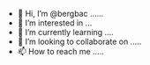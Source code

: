 - 👋 Hi, I’m @bergbac ......
- 👀 I’m interested in ...
- 🌱 I’m currently learning ....
- 💞️ I’m looking to collaborate on .....
- 📫 How to reach me .....

<!---
bergbac/bergbac is a ✨ special ✨ repository because its `README.md` (this file) appears on your GitHub profile.
You can click the Preview link to take a look at your changes.
--->
